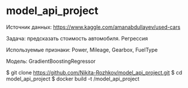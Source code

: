 # model_api_project

Источник данных: https://www.kaggle.com/amanabdullayev/used-cars

Задача: предсказать стоимость автомобиля. Регрессия

Используемые признаки: Power, Mileage, Gearbox, FuelType

Модель: GradientBoostingRegressor

$ git clone https://github.com/Nikita-Rozhkov/model_api_project.git
$ cd model_api_project
$ docker build -t /model_api_project
